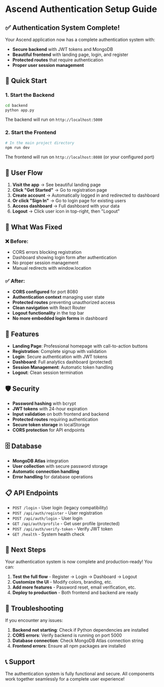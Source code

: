 # Ascend Authentication Setup Guide

## ✅ Authentication System Complete!

Your Ascend application now has a complete authentication system with:
- **Secure backend** with JWT tokens and MongoDB
- **Beautiful frontend** with landing page, login, and register
- **Protected routes** that require authentication
- **Proper user session management**

## 🚀 Quick Start

### 1. Start the Backend
```bash
cd backend
python app.py
```
The backend will run on `http://localhost:5000`

### 2. Start the Frontend
```bash
# In the main project directory
npm run dev
```
The frontend will run on `http://localhost:8080` (or your configured port)

## 📱 User Flow

1. **Visit the app** → See beautiful landing page
2. **Click "Get Started"** → Go to registration page
3. **Create account** → Automatically logged in and redirected to dashboard
4. **Or click "Sign In"** → Go to login page for existing users
5. **Access dashboard** → Full dashboard with your data
6. **Logout** → Click user icon in top-right, then "Logout"

## 🔧 What Was Fixed

### ❌ Before:
- CORS errors blocking registration
- Dashboard showing login form after authentication
- No proper session management
- Manual redirects with window.location

### ✅ After:
- **CORS configured** for port 8080
- **Authentication context** managing user state
- **Protected routes** preventing unauthorized access
- **Clean navigation** with React Router
- **Logout functionality** in the top bar
- **No more embedded login forms** in dashboard

## 🎨 Features

- **Landing Page**: Professional homepage with call-to-action buttons
- **Registration**: Complete signup with validation
- **Login**: Secure authentication with JWT tokens
- **Dashboard**: Full analytics dashboard (protected)
- **Session Management**: Automatic token handling
- **Logout**: Clean session termination

## 🛡️ Security

- **Password hashing** with bcrypt
- **JWT tokens** with 24-hour expiration
- **Input validation** on both frontend and backend
- **Protected routes** requiring authentication
- **Secure token storage** in localStorage
- **CORS protection** for API endpoints

## 🗄️ Database

- **MongoDB Atlas** integration
- **User collection** with secure password storage
- **Automatic connection handling**
- **Error handling** for database operations

## 📋 API Endpoints

- `POST /login` - User login (legacy compatibility)
- `POST /api/auth/register` - User registration  
- `POST /api/auth/login` - User login
- `GET /api/auth/profile` - Get user profile (protected)
- `POST /api/auth/verify-token` - Verify JWT token
- `GET /health` - System health check

## 🎯 Next Steps

Your authentication system is now complete and production-ready! You can:

1. **Test the full flow** - Register → Login → Dashboard → Logout
2. **Customize the UI** - Modify colors, branding, etc.
3. **Add more features** - Password reset, email verification, etc.
4. **Deploy to production** - Both frontend and backend are ready

## 🐛 Troubleshooting

If you encounter any issues:

1. **Backend not starting**: Check if Python dependencies are installed
2. **CORS errors**: Verify backend is running on port 5000
3. **Database connection**: Check MongoDB Atlas connection string
4. **Frontend errors**: Ensure all npm packages are installed

## 📞 Support

The authentication system is fully functional and secure. All components work together seamlessly for a complete user experience!

